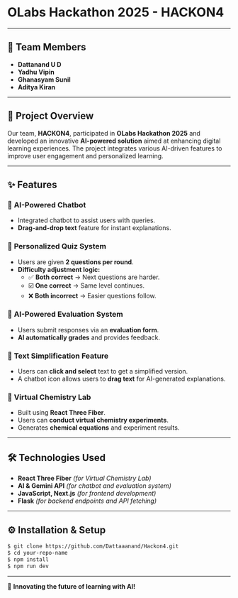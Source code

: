 # **OLabs Hackathon 2025 - HACKON4**

---

## **👥 Team Members**
- **Dattanand U D**
- **Yadhu Vipin**
- **Ghanasyam Sunil**
- **Aditya Kiran**

---

## **🚀 Project Overview**
Our team, **HACKON4**, participated in **OLabs Hackathon 2025** and developed an innovative **AI-powered solution** aimed at enhancing digital learning experiences. The project integrates various AI-driven features to improve user engagement and personalized learning.

---

## **✨ Features**

### 🔹 **AI-Powered Chatbot**
- Integrated chatbot to assist users with queries.
- **Drag-and-drop text** feature for instant explanations.

### 🔹 **Personalized Quiz System**
- Users are given **2 questions per round**.
- **Difficulty adjustment logic:**
  - ✅ **Both correct** → Next questions are harder.
  - ☑️ **One correct** → Same level continues.
  - ❌ **Both incorrect** → Easier questions follow.

### 🔹 **AI-Powered Evaluation System**
- Users submit responses via an **evaluation form**.
- **AI automatically grades** and provides feedback.

### 🔹 **Text Simplification Feature**
- Users can **click and select** text to get a simplified version.
- A chatbot icon allows users to **drag text** for AI-generated explanations.

### 🔹 **Virtual Chemistry Lab**
- Built using **React Three Fiber**.
- Users can **conduct virtual chemistry experiments**.
- Generates **chemical equations** and experiment results.

---

## **🛠️ Technologies Used**
- **React Three Fiber** *(for Virtual Chemistry Lab)*
- **AI & Gemini API** *(for chatbot and evaluation system)*
- **JavaScript, Next.js** *(for frontend development)*
- **Flask** *(for backend endpoints and API fetching)*

---

## **⚙️ Installation & Setup**
```sh
$ git clone https://github.com/Dattaaanand/Hackon4.git
$ cd your-repo-name
$ npm install
$ npm run dev
```

---

🚀 **Innovating the future of learning with AI!**

